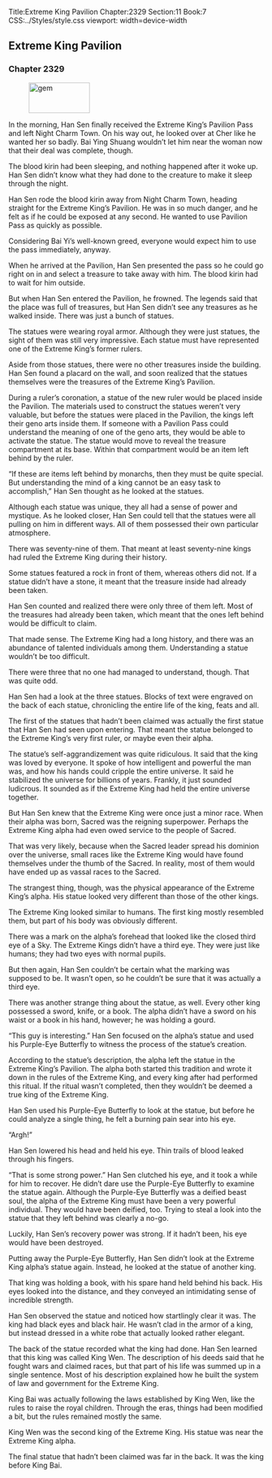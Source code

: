 Title:Extreme King Pavilion 
Chapter:2329 
Section:11 
Book:7 
CSS:../Styles/style.css 
viewport: width=device-width
  
## Extreme King Pavilion
### Chapter 2329
  
<figure>
	<img src="../Images/gem.gif" alt="gem" id="gem" width="120" height="60" />
</figure>
  

  
In the morning, Han Sen finally received the Extreme King’s Pavilion Pass and left Night Charm Town. On his way out, he looked over at Cher like he wanted her so badly. Bai Ying Shuang wouldn’t let him near the woman now that their deal was complete, though.

The blood kirin had been sleeping, and nothing happened after it woke up. Han Sen didn’t know what they had done to the creature to make it sleep through the night.

Han Sen rode the blood kirin away from Night Charm Town, heading straight for the Extreme King’s Pavilion. He was in so much danger, and he felt as if he could be exposed at any second. He wanted to use Pavilion Pass as quickly as possible.

Considering Bai Yi’s well-known greed, everyone would expect him to use the pass immediately, anyway.

When he arrived at the Pavilion, Han Sen presented the pass so he could go right on in and select a treasure to take away with him. The blood kirin had to wait for him outside.

But when Han Sen entered the Pavilion, he frowned. The legends said that the place was full of treasures, but Han Sen didn’t see any treasures as he walked inside. There was just a bunch of statues.

The statues were wearing royal armor. Although they were just statues, the sight of them was still very impressive. Each statue must have represented one of the Extreme King’s former rulers.

Aside from those statues, there were no other treasures inside the building. Han Sen found a placard on the wall, and soon realized that the statues themselves were the treasures of the Extreme King’s Pavilion.

During a ruler’s coronation, a statue of the new ruler would be placed inside the Pavilion. The materials used to construct the statues weren’t very valuable, but before the statues were placed in the Pavilion, the kings left their geno arts inside them. If someone with a Pavilion Pass could understand the meaning of one of the geno arts, they would be able to activate the statue. The statue would move to reveal the treasure compartment at its base. Within that compartment would be an item left behind by the ruler.

“If these are items left behind by monarchs, then they must be quite special. But understanding the mind of a king cannot be an easy task to accomplish,” Han Sen thought as he looked at the statues.

Although each statue was unique, they all had a sense of power and mystique. As he looked closer, Han Sen could tell that the statues were all pulling on him in different ways. All of them possessed their own particular atmosphere.

There was seventy-nine of them. That meant at least seventy-nine kings had ruled the Extreme King during their history.

Some statues featured a rock in front of them, whereas others did not. If a statue didn’t have a stone, it meant that the treasure inside had already been taken.

Han Sen counted and realized there were only three of them left. Most of the treasures had already been taken, which meant that the ones left behind would be difficult to claim.

That made sense. The Extreme King had a long history, and there was an abundance of talented individuals among them. Understanding a statue wouldn’t be too difficult.

There were three that no one had managed to understand, though. That was quite odd.

Han Sen had a look at the three statues. Blocks of text were engraved on the back of each statue, chronicling the entire life of the king, feats and all.

The first of the statues that hadn’t been claimed was actually the first statue that Han Sen had seen upon entering. That meant the statue belonged to the Extreme King’s very first ruler, or maybe even their alpha.

The statue’s self-aggrandizement was quite ridiculous. It said that the king was loved by everyone. It spoke of how intelligent and powerful the man was, and how his hands could cripple the entire universe. It said he stabilized the universe for billions of years. Frankly, it just sounded ludicrous. It sounded as if the Extreme King had held the entire universe together.

But Han Sen knew that the Extreme King were once just a minor race. When their alpha was born, Sacred was the reigning superpower. Perhaps the Extreme King alpha had even owed service to the people of Sacred.

That was very likely, because when the Sacred leader spread his dominion over the universe, small races like the Extreme King would have found themselves under the thumb of the Sacred. In reality, most of them would have ended up as vassal races to the Sacred.

The strangest thing, though, was the physical appearance of the Extreme King’s alpha. His statue looked very different than those of the other kings.

The Extreme King looked similar to humans. The first king mostly resembled them, but part of his body was obviously different.

There was a mark on the alpha’s forehead that looked like the closed third eye of a Sky. The Extreme Kings didn’t have a third eye. They were just like humans; they had two eyes with normal pupils.

But then again, Han Sen couldn’t be certain what the marking was supposed to be. It wasn’t open, so he couldn’t be sure that it was actually a third eye.

There was another strange thing about the statue, as well. Every other king possessed a sword, knife, or a book. The alpha didn’t have a sword on his waist or a book in his hand, however; he was holding a gourd.

“This guy is interesting.” Han Sen focused on the alpha’s statue and used his Purple-Eye Butterfly to witness the process of the statue’s creation.

According to the statue’s description, the alpha left the statue in the Extreme King’s Pavilion. The alpha both started this tradition and wrote it down in the rules of the Extreme King, and every king after had performed this ritual. If the ritual wasn’t completed, then they wouldn’t be deemed a true king of the Extreme King.

Han Sen used his Purple-Eye Butterfly to look at the statue, but before he could analyze a single thing, he felt a burning pain sear into his eye.

“Argh!”

Han Sen lowered his head and held his eye. Thin trails of blood leaked through his fingers.

“That is some strong power.” Han Sen clutched his eye, and it took a while for him to recover. He didn’t dare use the Purple-Eye Butterfly to examine the statue again. Although the Purple-Eye Butterfly was a deified beast soul, the alpha of the Extreme King must have been a very powerful individual. They would have been deified, too. Trying to steal a look into the statue that they left behind was clearly a no-go.

Luckily, Han Sen’s recovery power was strong. If it hadn’t been, his eye would have been destroyed.

Putting away the Purple-Eye Butterfly, Han Sen didn’t look at the Extreme King alpha’s statue again. Instead, he looked at the statue of another king.

That king was holding a book, with his spare hand held behind his back. His eyes looked into the distance, and they conveyed an intimidating sense of incredible strength.

Han Sen observed the statue and noticed how startlingly clear it was. The king had black eyes and black hair. He wasn’t clad in the armor of a king, but instead dressed in a white robe that actually looked rather elegant.

The back of the statue recorded what the king had done. Han Sen learned that this king was called King Wen. The description of his deeds said that he fought wars and claimed races, but that part of his life was summed up in a single sentence. Most of his description explained how he built the system of law and government for the Extreme King.

King Bai was actually following the laws established by King Wen, like the rules to raise the royal children. Through the eras, things had been modified a bit, but the rules remained mostly the same.

King Wen was the second king of the Extreme King. His statue was near the Extreme King alpha.

The final statue that hadn’t been claimed was far in the back. It was the king before King Bai.